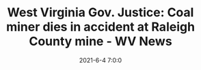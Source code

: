 ---
"title": "West Virginia Gov. Justice: Coal miner dies in accident at Raleigh County mine - WV News"
"date": "2021-6-4 7:0:0"
"feed_name": "GOOGLENEWSMINING"
"feed_website": "https://news.google.com/search?q=mining%2Bincident&hl=en-US&gl=US&ceid=US:en"
"feed_rss": "https://news.google.com/rss/search?q=mining%2Bincident&hl=en-US&gl=US&ceid=US:en"
"link": "https://www.wvnews.com/news/wvnews/west-virginia-gov-justice-coal-miner-dies-in-accident-at-raleigh-county-mine/article_626bb653-bbfb-5863-9cd8-8597b80891e5.html"
"file": "_posts/2021-1-1-52cb94601ac777dcae4ce3997216d8c4c64623ea.md"
"accident": "1"
"drilling": "0"
---